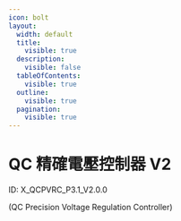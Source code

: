 ```yaml
---
icon: bolt
layout:
  width: default
  title:
    visible: true
  description:
    visible: false
  tableOfContents:
    visible: true
  outline:
    visible: true
  pagination:
    visible: true
---
```


# QC 精確電壓控制器 V2

ID: X\_QCPVRC\_P3.1\_V2.0.0&#x20;

(QC Precision Voltage Regulation Controller)
